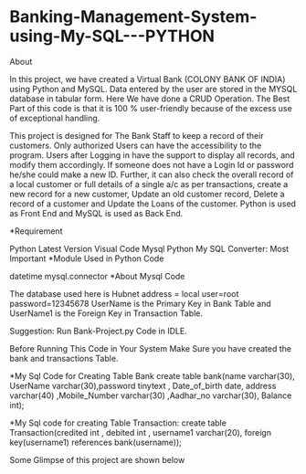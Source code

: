 
# Banking-Management-System-using-My-SQL---PYTHON
About

In this project, we have created a Virtual Bank (COLONY BANK OF INDIA) using Python and MySQL. Data entered by the user are stored in the MYSQL database in tabular form. Here We have done a CRUD Operation. The Best Part of this code is that it is 100 % user-friendly because of the excess use of exceptional handling.

This project is designed for The Bank Staff to keep a record of their customers. Only authorized Users can have the accessibility to the program. Users after Logging in have the support to display all records, and modify them accordingly. If someone does not have a Login Id or password he/she could make a new ID. Further, it can also check the overall record of a local customer or full details of a single a/c as per transactions, create a new record for a new customer, Update an old customer record, Delete a record of a customer and Update the Loans of the customer. Python is used as Front End and MySQL is used as Back End.

*Requirement

Python Latest Version
Visual Code
Mysql
Python My SQL Converter: Most Important
*Module Used in Python Code

datetime
mysql.connector
*About Mysql Code

The database used here is Hubnet
address = local
user=root
password=12345678
UserName is the Primary Key in Bank Table and UserName1 is the Foreign Key in Transaction Table.

Suggestion: Run Bank-Project.py Code in IDLE.

Before Running This Code in Your System Make Sure you have created the bank and transactions Table.

*My Sql Code for Creating Table Bank create table bank(name varchar(30), UserName varchar(30),password tinytext , Date_of_birth date, address varchar(40) ,Mobile_Number varchar(30) ,Aadhar_no varchar(30), Balance int);

*My Sql code for creating Table Transaction: create table Transaction(credited int , debited int , username1 varchar(20), foreign key(username1) references bank(username));

Some Glimpse of this project are shown below

